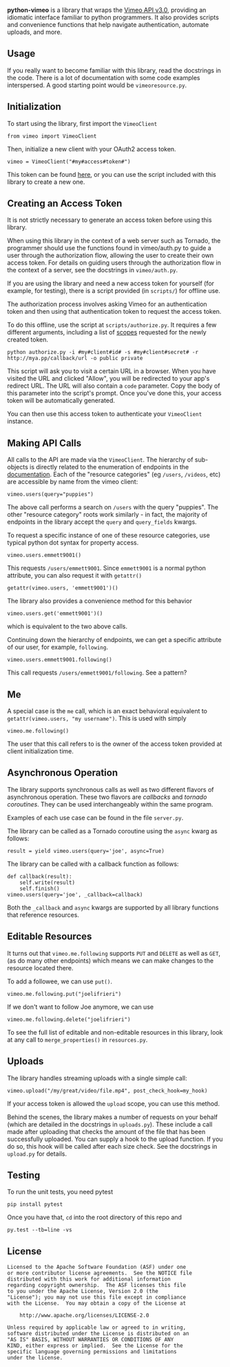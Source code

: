 **python-vimeo** is a library that wraps the
[Vimeo API v3.0](https://developer.vimeo.com/api/docs), providing
an idiomatic interface familiar to python programmers. It also
provides scripts and convenience functions that help navigate authentication,
automate uploads, and more.

Usage
-----

If you really want to become familiar with this library, read
the docstrings in the code. There is a lot of documentation with some code examples
interspersed. A good starting point would be `vimeoresource.py`.

Initialization
--------------

To start using the library, first import the `VimeoClient`

    from vimeo import VimeoClient

Then, initialize a new client with your OAuth2 access token.

    vimeo = VimeoClient("#my#access#token#")

This token can be found [here](https://developer.vimeo.com/apps), or you can
use the script included with this library to create a new one.

Creating an Access Token
------------------------

It is not strictly necessary to generate an access token before using this
library.

When using this library in the context of a web server such as Tornado, the
programmer should use the functions found in vimeo/auth.py to guide a user
through the authorization flow, allowing the user to create their own access
token. For details on guiding users through the authorization flow in the
context of a server, see the docstrings in `vimeo/auth.py`.

If you are using the library and need a new access token for yourself (for example,
for testing), there is a script provided (in `scripts/`) for offline use.

The authorization process involves asking Vimeo for an authentication token and
then using that authentication token to request the access token.

To do this offline, use the script at `scripts/authorize.py`. It requires a few
different arguments, including a list of [scopes](https://developer.vimeo.com/api/authentication#scopes)
requested for the newly created token.

    python authorize.py -i #my#client#id# -s #my#client#secret# -r http://mya.pp/callback/url -o public private

This script will ask you to visit a certain URL in a browser. When you have
visited the URL and clicked "Allow", you will be redirected to your app's
redirect URL. The URL will also contain a `code` parameter. Copy the body of
this parameter into the script's prompt. Once you've done this, your access
token will be automatically generated.

You can then use this access token to authenticate your `VimeoClient`
instance.

Making API Calls
----------------

All calls to the API are made via the `VimeoClient`. The hierarchy of
sub-objects is directly related to the enumeration of endpoints in the
[documentation](https://developer.vimeo.com/api/docs/endpoints). Each of the
"resource categories" (eg `/users`, `/videos`, etc) are accessible by name
from the vimeo client:

    vimeo.users(query="puppies")

The above call performs a search on `/users` with the query "puppies". The
other "resource category" roots work similarly - in fact, the majority of
endpoints in the library accept the `query` and `query_fields` kwargs.

To request a specific instance of one of these resource categories, use
typical python dot syntax for property access.

    vimeo.users.emmett9001()

This requests `/users/emmett9001`. Since `emmett9001` is a normal python
attribute, you can also request it with `getattr()`

    getattr(vimeo.users, 'emmett9001')()

The library also provides a convenience method for this behavior

    vimeo.users.get('emmett9001')()

which is equivalent to the two above calls.

Continuing down the hierarchy of endpoints, we can get a specific attribute of
our user, for example, `following`.

    vimeo.users.emmett9001.following()

This call requests `/users/emmett9001/following`. See a pattern?

Me
--

A special case is the `me` call, which is an exact behavioral equivalent
to `getattr(vimeo.users, "my username")`. This is used with simply

    vimeo.me.following()

The user that this call refers to is the owner of the access token provided at
client initialization time.

Asynchronous Operation
----------------------

The library supports synchronous calls as well as two different flavors of
asynchronous operation. These two flavors are *callbacks* and *tornado
coroutines*. They can be used interchangeably within the same program.

Examples of each use case can be found in the file `server.py`.

The library can be called as a Tornado coroutine using the `async` kwarg as follows:

    result = yield vimeo.users(query='joe', async=True)

The library can be called with a callback function as follows:

    def callback(result):
        self.write(result)
        self.finish()
    vimeo.users(query='joe', _callback=callback)

Both the `_callback` and `async` kwargs are supported by all library functions
that reference resources.

Editable Resources
------------------

It turns out that `vimeo.me.following` supports `PUT` and
`DELETE` as well as `GET`, (as do many other endpoints) which means we can make
changes to the resource located there.

To add a followee, we can use `put()`.

    vimeo.me.following.put("joelifrieri")

If we don't want to follow Joe anymore, we can use

    vimeo.me.following.delete("joelifrieri")

To see the full list of editable and non-editable resources in this library,
look at any call to `merge_properties()` in `resources.py`.

Uploads
-------

The library handles streaming uploads with a single simple call:

    vimeo.upload("/my/great/video/file.mp4", post_check_hook=my_hook)

If your access token is allowed the `upload` scope, you can use this method.

Behind the scenes, the library makes a number of requests on your behalf
(which are detailed in the docstrings in `uploads.py`). These include a call
made after uploading that checks the amount of the file that has been
successfully uploaded. You can supply a hook to the upload function. If you do
so, this hook will be called after each size check. See the docstrings in
`upload.py` for details.

Testing
-------

To run the unit tests, you need pytest

    pip install pytest

Once you have that, `cd` into the root directory of this repo and

    py.test --tb=line -vs

License
-------

    Licensed to the Apache Software Foundation (ASF) under one
    or more contributor license agreements.  See the NOTICE file
    distributed with this work for additional information
    regarding copyright ownership.  The ASF licenses this file
    to you under the Apache License, Version 2.0 (the
    "License"); you may not use this file except in compliance
    with the License.  You may obtain a copy of the License at

        http://www.apache.org/licenses/LICENSE-2.0

    Unless required by applicable law or agreed to in writing,
    software distributed under the License is distributed on an
    "AS IS" BASIS, WITHOUT WARRANTIES OR CONDITIONS OF ANY
    KIND, either express or implied.  See the License for the
    specific language governing permissions and limitations
    under the license.
